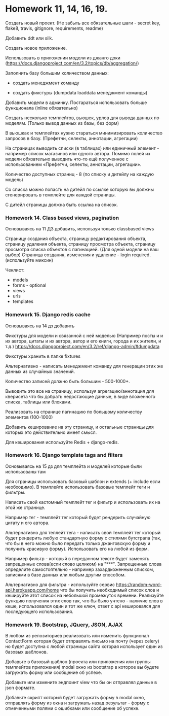 # Homework 11, 14, 16, 19.
Создать новый проект. (Не забыть все обязательные шаги - secret key, flake8, travis, gitignore, requirements, readme)

Добавить ddt или silk.

Cоздать новое приложение.

Использовать в приложении модели из джанго доки (https://docs.djangoproject.com/en/3.2/topics/db/aggregation/)

Заполнить базу большим количеством данных:

- создать менеджмент команду

- создать фикстуры (dumpdata loaddata менеджмент команды)

Добавить модели в админку. Постараться использовать больше функционала (inline обязательно)

Создать несколько темплейтов, вьюшек, урлов для вывода данных по моделям. (Только вывод данных из базы, без форм)

В вьюшках и темплейтах нужно стараться минимизировать количество запросов в базу. (Префетчи, селекты, аннотации, агрегации)

На страницах выводить списки (в таблицах) или единичный элемент - например список магазинов или одного автора. Помимо полей из модели обязательно выводить что-то ещё полученное с использованием «Префетчи, селекты, аннотации, агрегации».

Количество доступных страниц - 8 (по списку и дитейлу на каждую модель)

Со списка можно попасть на дитейл по ссылке которую вы должны сгенерировать в темплейте для каждой страницы.

С дитейл страницы должна быть ссылка на список.

### Homework 14. Class based views, pagination
Основываясь на 11 ДЗ добавить, используя только classbased views

Страницу создания объекта, страницу редактирования объекта, страницу удаления объекта, страницу просмотра объекта, страницу просмотра списка объектов с пагинацией. (Для одной модели на ваш выбор) Страница создания, изменения и удаление - login required. (используйте миксин)

Чеклист:
- models
- forms - optional
- views
- urls
- templates

### Homework 15. Django redis cache
Основываясь на 14 дз добавить

Фикстуры для модели и связанной с ней моделью (Например посты и и их автора, цитаты и их автора, автор и его книги, города и их жители, и т.д.) https://docs.djangoproject.com/en/3.2/ref/django-admin/#dumpdata

Фикстуры хранить в папке fixtures

Альтернативно - написать менеджмент команду для генерации этих же данных из случайных значений.

Количество записей должно быть большим - 500-1000+.

Выводить это все на страницу, используя агрегацию/аннотация для кверисета что бы добрать недостающие данные, в виде вложенного списка, таблицы или блоками.

Реализовать на странице пагинацию по большому количеству элементов (100-1000)

Добавить кеширование на эту страницу, и остальные страницы для которых это действительно имеет смысл.

Для кеширования используйте Redis + django-redis.

### Homework 16. Django template tags and filters
Основываясь на 15 дз для темплейта и моделей которые были использованы там

Для страницы использовать базовый шаблон и extends (+ include если необходимо). В темплейте использовать базовые темплейт теги и фильтры.

Написать свой кастомный темплейт тег и фильтр и использовать их на этой же странице.

Например тег - темплейт тег который будет рендерить случайную цитату и его автора.

Альтернативно для теплейт тега - написать свой темплейт тег который будет рендерить любую стандартную форму с стилями бутстрапа (так, что бы в него можно было передать только джанговскую форму и получить красивую форму). Использовать его на любой из форм.

Например фильтр - который в переданном тексте будет заменять запрещенные слова(если слово целиком) на "***". Запрещенные слова определите самостоятельно - например захардкоженным списком, записями в базе данных или любым другим способом.

Альтернативно для фильтра - используйте сервис https://random-word-api.herokuapp.com/home что бы получить необходимый список слов и кешируйте этот список на небольшой промежуток времени. Реализуйте функцию получения этих слов так, что бы было учтено - наличие слов в кеше, использовался один и тот же ключ, ответ с api кешировался для последующего использования.

### Homework 19. Bootstrap, JQuery, JSON, AJAX
В любом из репозиториев реализовать или изменить функционал ContactForm которая будет отправлять письмо на почту (через celery) но будет доступна с любой страницы сайта которая использует один из базовых шаблонов.

Добавьте в базовый шаблон (проекта или приложения или группы темплейтов приложения) modal окно из bootstrap в которое вы будете загружать форму или сообщение об успехе.

Добавьте или измените эндпоинт view что бы он отправлял данные в json формате.

Добавьте скрипт который будет загружать форму в modal окно, отправлять форму из окна и загружать назад результат - форму с отмеченными полями с ошибками или сообщение об успехе.